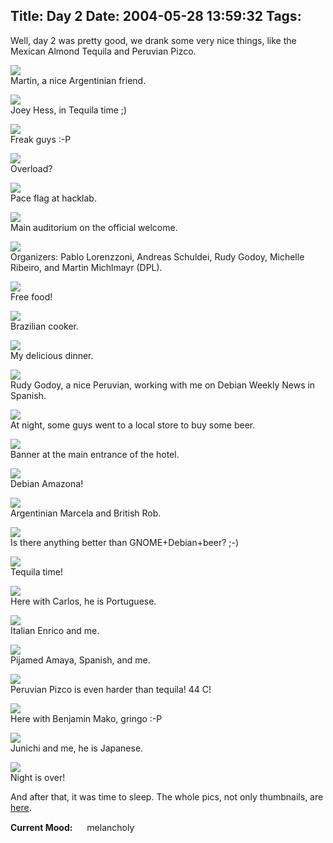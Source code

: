 Title: Day 2
Date: 2004-05-28 13:59:32
Tags: 
---
<p>Well, day 2 was pretty good, we drank some very nice things, like the Mexican Almond Tequila and Peruvian Pizco.</p>

<p><img src="http://damog.net/debian/debconf4/day02/thumb-dsc00039.jpg"/><br/>
Martin, a nice Argentinian friend.</p>

<p><img src="http://damog.net/debian/debconf4/day02/thumb-dsc00041.jpg"/><br/>
Joey Hess, in Tequila time ;)</p>

<p><img src="http://damog.net/debian/debconf4/day02/thumb-dsc00042.jpg"/><br/>
Freak guys :-P</p>

<p><img src="http://damog.net/debian/debconf4/day02/thumb-dsc00044.jpg"/><br/>
Overload?</p>

<p><img src="http://damog.net/debian/debconf4/day02/thumb-dsc00046.jpg"/><br/>
Pace flag at hacklab.</p>

<p><img src="http://damog.net/debian/debconf4/day02/thumb-dsc00047.jpg"/><br/>
Main auditorium on the official welcome.</p>

<p><img src="http://damog.net/debian/debconf4/day02/thumb-dsc00051.jpg"/><br/>
Organizers: Pablo Lorenzzoni, Andreas Schuldei, Rudy Godoy, Michelle Ribeiro, and Martin Michlmayr (DPL).</p>

<p><img src="http://damog.net/debian/debconf4/day02/thumb-dsc00053.jpg"/><br/>
Free food!</p>

<p><img src="http://damog.net/debian/debconf4/day02/thumb-dsc00054.jpg"/><br/>
Brazilian cooker.</p>

<p><img src="http://damog.net/debian/debconf4/day02/thumb-dsc00055.jpg"/><br/>
My delicious dinner.</p>

<p><img src="http://damog.net/debian/debconf4/day02/thumb-dsc00056.jpg"/><br/>
Rudy Godoy, a nice Peruvian, working with me on Debian Weekly News in Spanish.</p>

<p><img src="http://damog.net/debian/debconf4/day02/thumb-dsc00058.jpg"/><br/>
At night, some guys went to a local store to buy some beer.</p>

<p><img src="http://damog.net/debian/debconf4/day02/thumb-dsc00059.jpg"/><br/>
Banner at the main entrance of the hotel.</p>

<p><img src="http://damog.net/debian/debconf4/day02/thumb-dsc00060.jpg"/><br/>
Debian Amazona!</p>

<p><img src="http://damog.net/debian/debconf4/day02/thumb-dsc00061.jpg"/><br/>
Argentinian Marcela and British Rob.</p>

<p><img src="http://damog.net/debian/debconf4/day02/thumb-dsc00062.jpg"/><br/>
Is there anything better than GNOME+Debian+beer? ;-)</p>

<p><img src="http://damog.net/debian/debconf4/day02/thumb-dsc00063.jpg"/><br/>
Tequila time!</p>

<p><img src="http://damog.net/debian/debconf4/day02/thumb-dsc00069.jpg"/><br/>
Here with Carlos, he is Portuguese.</p>

<p><img src="http://damog.net/debian/debconf4/day02/thumb-dsc00070.jpg"/><br/>
Italian Enrico and me.</p>

<p><img src="http://damog.net/debian/debconf4/day02/thumb-dsc00071.jpg"/><br/>
Pijamed Amaya, Spanish, and me.</p>

<p><img src="http://damog.net/debian/debconf4/day02/thumb-dsc00072.jpg"/><br/>
Peruvian Pizco is even harder than tequila! 44&#160;C!</p>

<p><img src="http://damog.net/debian/debconf4/day02/thumb-dsc00073.jpg"/><br/>
Here with Benjamin Mako, gringo :-P</p>

<p><img src="http://damog.net/debian/debconf4/day02/thumb-dsc00074.jpg"/><br/>
Junichi and me, he is Japanese.</p>

<p><img src="http://damog.net/debian/debconf4/day02/thumb-dsc00075.jpg"/><br/>
Night is over!</p>

<p>And after that, it was time to sleep. The whole pics, not only thumbnails, are <a href="http://damog.net/debian/debconf4/day02/">here</a>.</p>

<p><strong>Current Mood:</strong> <img width="15" height="15" src="http://stat.livejournal.com/img/mood/growf/smileys/sad.gif"/> melancholy</p>
